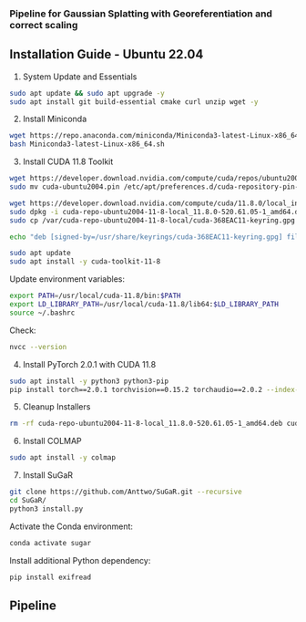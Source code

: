 ### Pipeline for Gaussian Splatting with Georeferentiation and correct scaling

## Installation Guide - Ubuntu 22.04

1. System Update and Essentials

```bash
sudo apt update && sudo apt upgrade -y
sudo apt install git build-essential cmake curl unzip wget -y
```

2. Install Miniconda

```bash
wget https://repo.anaconda.com/miniconda/Miniconda3-latest-Linux-x86_64.sh
bash Miniconda3-latest-Linux-x86_64.sh
```

3. Install CUDA 11.8 Toolkit

```bash
wget https://developer.download.nvidia.com/compute/cuda/repos/ubuntu2004/x86_64/cuda-ubuntu2004.pin
sudo mv cuda-ubuntu2004.pin /etc/apt/preferences.d/cuda-repository-pin-600

wget https://developer.download.nvidia.com/compute/cuda/11.8.0/local_installers/cuda-repo-ubuntu2004-11-8-local_11.8.0-520.61.05-1_amd64.deb
sudo dpkg -i cuda-repo-ubuntu2004-11-8-local_11.8.0-520.61.05-1_amd64.deb
sudo cp /var/cuda-repo-ubuntu2004-11-8-local/cuda-368EAC11-keyring.gpg /usr/share/keyrings/

echo "deb [signed-by=/usr/share/keyrings/cuda-368EAC11-keyring.gpg] file:///var/cuda-repo-ubuntu2004-11-8-local /" | sudo tee /etc/apt/sources.list.d/cuda-local.list

sudo apt update
sudo apt install -y cuda-toolkit-11-8
```

Update environment variables:

```bash
export PATH=/usr/local/cuda-11.8/bin:$PATH
export LD_LIBRARY_PATH=/usr/local/cuda-11.8/lib64:$LD_LIBRARY_PATH
source ~/.bashrc
```

Check:

```bash
nvcc --version
```

4. Install PyTorch 2.0.1 with CUDA 11.8

```bash
sudo apt install -y python3 python3-pip
pip install torch==2.0.1 torchvision==0.15.2 torchaudio==2.0.2 --index-url https://download.pytorch.org/whl/cu118
```

5. Cleanup Installers

```bash
rm -rf cuda-repo-ubuntu2004-11-8-local_11.8.0-520.61.05-1_amd64.deb cuda-repo-wsl-ubuntu-12-6-local_12.6.0-1_amd64.deb Miniconda3-latest-Linux-x86_64.sh
```

6. Install COLMAP

```bash
sudo apt install -y colmap
```

7. Install SuGaR

```bash
git clone https://github.com/Anttwo/SuGaR.git --recursive
cd SuGaR/
python3 install.py
```

Activate the Conda environment: 

```bash
conda activate sugar
```

Install additional Python dependency:

```bash
pip install exifread
```

## Pipeline
